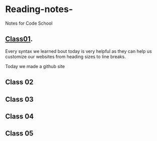 # Reading-notes- 
Notes for Code School

## [Class01](/Reading-Notes/Class01).
Every syntax we learned bout today is very helpful as they can help us customize our websites from heading sizes to line breaks.

Today we made a github site

## Class 02 

## Class 03

## Class 04 

## Class 05
